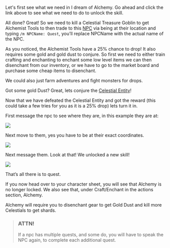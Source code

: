 
Let's first see what we need in I dream of Alchemy. Go ahead and click the link above to see what we need to do to unlock the skill.

All done? Great! So we need to kill a Celestial Treasure Goblin to get Alchemist Tools to then trade to this [NPC](/information/npcs) via 
being at their location and typing `/m NPCName: Quest`, you’ll replace NPCName with the actual name of the NPC.

As you noticed, the Alchemist Tools have a 25% chance to drop! It also requires some gold and gold dust to conjure. 
So first we need to either train crafting and enchanting to enchant some low level items we can then disenchant from our 
inventory, or we have to go to the market board and purchase some cheap items to disenchant.

We could also just farm adventures and fight monsters for drops.

Got some gold Dust? Great, lets conjure the [Celestial Entity](/information/celstials)!

Now that we have defeated the Celestial Entity and got the reward (this could take a few tries for you as it is a 25% drop) lets turn it in.

First message the npc to see where they are, in this example they are at:

<div class="mb-4">
    <a href="/storage/info/quests/images/find-npc.png" class="glightbox">
        <img src="/storage/info/quests/images/find-npc.png" class="img-fluid" />
    </a>
</div>

Next move to them, yes you have to be at their exact coordinates.

<div class="mb-4">
    <a href="/storage/info/quests/images/at-location.png" class="glightbox">
        <img src="/storage/info/quests/images/at-location.png" class="img-fluid" />
    </a>
</div>

Next message them. Look at that! We unlocked a new skill!

<div class="mb-4">
    <a href="/storage/info/quests/images/completed-quest.png" class="glightbox">
        <img src="/storage/info/quests/images/completed-quest.png" class="img-fluid" />
    </a>
</div>

That’s all there is to quest. 

If you now head over to your character sheet, you will see that Alchemy is no longer locked. We also see that, under Craft/Enchant in 
the actions section, Alchemy.

Alchemy will require you to disenchant gear to get Gold Dust and kill more Celestials to get shards.

> ### ATTN!
> 
> If a npc has multiple quests, and some do, you will have to speak the NPC again, to complete each additional quest.
